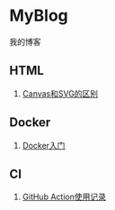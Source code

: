 # MyBlog
我的博客

## HTML
1. [Canvas和SVG的区别](https://github.com/beikeliu/MyBlog/issues/1)

## Docker
1. [Docker入门](https://github.com/beikeliu/docker-learning)

## CI
1. [GitHub Action使用记录](https://github.com/beikeliu/MyBlog/issues/2)
